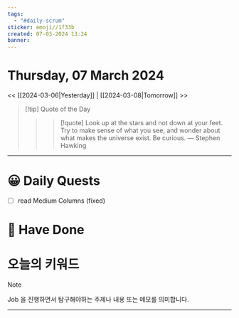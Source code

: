 ```yaml
---
tags:
  - "#daily-scrum"
sticker: emoji//1f33b
created: 07-03-2024 13:24
banner:
---
```

# Thursday, 07 March 2024
<< [[2024-03-06|Yesterday]] | [[2024-03-08|Tomorrow]] >>

> [!tip] Quote of the Day  
> > > [!quote] Look up at the stars and not down at your feet. Try to make sense of what you see, and wonder about what makes the universe exist. Be curious.
> — Stephen Hawking

---

#  😀 Daily Quests
- [ ] read Medium Columns (fixed)


# 🙂 Have Done



# 오늘의 키워드

> [!NOTE]
> Job 을 진행하면서 탐구해야하는 주제나 내용 또는 메모를 의미합니다.


---
